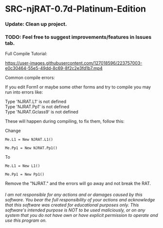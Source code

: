 # SRC-njRAT-0.7d-Platinum-Edition

### Update: Clean up project.  
### TODO: Feel free to suggest improvements/features in Issues tab.  

  
Full Compile Tutorial:  
  


https://user-images.githubusercontent.com/127018596/223757003-e0c30464-55e5-49dd-8c69-8f2c2e3fd1b7.mp4


  
  
Common compile errors:  

If you edit Form1 or maybe some other forms and try to compile you may run into errors like:  
  
Type 'NJRAT.L1' is not defined  
Type 'NJRAT.Pp1' is not defined  
Type 'NJRAT.Gclass9' is not defined  
  
These will happen during compiling, to fix them, follow this:

Change
```
Me.L1 = New NJRAT.L1()
  
Me.Pp1 = New NJRAT.Pp1()
```
To
```
Me.L1 = New L1()
  
Me.Pp1 = New Pp1()
```
  
Remove the "NJRAT." and the errors will go away and not break the RAT.  
  
###### I am not responsible for any actions and or damages caused by this software. You bear the full responsibility of your actions and acknowledge that this software was created for educational purposes only. This software's intended purpose is NOT to be used maliciously, or on any system that you do not have own or have explicit permission to operate and use this program on.
